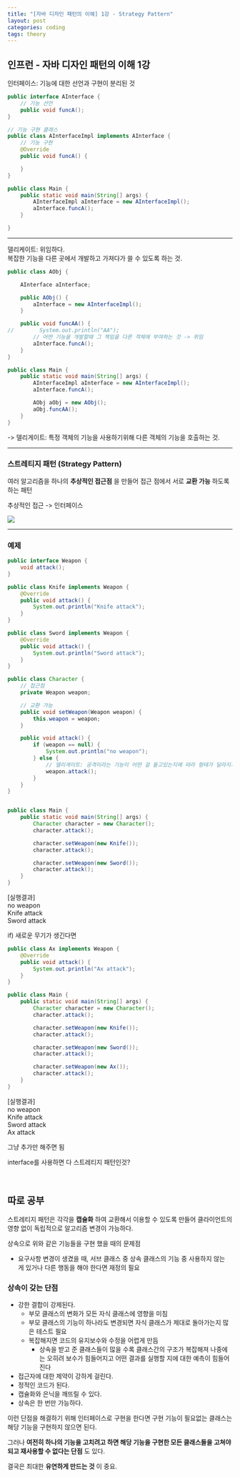 ```yaml
---
title: "[자바 디자인 패턴의 이해] 1강 - Strategy Pattern"
layout: post
categories: coding
tags: theory
---
```


## 인프런 - 자바 디자인 패턴의 이해 1강

인터페이스: 기능에 대한 선언과 구현이 분리된 것

```java
public interface AInterface {
    // 기능 선언
    public void funcA();
}
```

```java
// 기능 구현 클래스
public class AInterfaceImpl implements AInterface {
    // 기능 구현
    @Override
    public void funcA() {

    }
}
```

```java
public class Main {
    public static void main(String[] args) {
        AInterfaceImpl aInterface = new AInterfaceImpl();
        aInterface.funcA();
    }

}
```

<hr>

델리케이트: 위임하다.    
복잡한 기능을 다른 곳에서 개발하고 가져다가 쓸 수 있도록 하는 것.    

```java
public class AObj {

    AInterface aInterface;

    public AObj() {
        aInterface = new AInterfaceImpl();
    }

    public void funcAA() {
//        System.out.println("AA");
        // 어떤 기능을 개발할때 그 책임을 다른 객체에 부여하는 것 -> 위임
        aInterface.funcA();
    }
}
```

```java
public class Main {
    public static void main(String[] args) {
        AInterfaceImpl aInterface = new AInterfaceImpl();
        aInterface.funcA();

        AObj aObj = new AObj();
        aObj.funcAA();
    }
}
```

-> 델리게이트: 특정 객체의 기능을 사용하기위해 다른 객체의 기능을 호출하는 것.

<hr>

### 스트레티지 패턴 (Strategy Pattern)
여러 알고리즘을 하나의 **추상적인 접근점** 을 만들어 접근 점에서 서로 **교환 가능** 하도록 하는 패턴    

추상적인 접근 -> 인터페이스    

<img src="https://github.com/mohyerolo/mohyerolo.github.io/assets/68698007/e794fda7-65da-44b5-8394-35365a6a3d04">

<hr>

### 예제
```java
public interface Weapon {
    void attack();
}
```    

```java
public class Knife implements Weapon {
    @Override
    public void attack() {
        System.out.println("Knife attack");
    }
}
```    

```java
public class Sword implements Weapon {
    @Override
    public void attack() {
        System.out.println("Sword attack");
    }
}
```    

```java
public class Character {
    // 접근점
    private Weapon weapon;

    // 교환 가능
    public void setWeapon(Weapon weapon) {
        this.weapon = weapon;
    }

    public void attack() {
        if (weapon == null) {
            System.out.println("no weapon");
        } else {
            // 델리게이트: 공격이라는 기능이 어떤 걸 들고있는지에 따라 형태가 달라지기 때문
            weapon.attack();
        }
    }
}
```    

```java

public class Main {
    public static void main(String[] args) {
        Character character = new Character();
        character.attack();

        character.setWeapon(new Knife());
        character.attack();

        character.setWeapon(new Sword());
        character.attack();
    }
}
```    

[실행결과]    
no weapon    
Knife attack    
Sword attack    


if) 새로운 무기가 생긴다면

```java
public class Ax implements Weapon {
    @Override
    public void attack() {
        System.out.println("Ax attack");
    }
}
```    

```java
public class Main {
    public static void main(String[] args) {
        Character character = new Character();
        character.attack();

        character.setWeapon(new Knife());
        character.attack();

        character.setWeapon(new Sword());
        character.attack();

        character.setWeapon(new Ax());
        character.attack();
    }
}
```    


[실행결과]    
no weapon    
Knife attack    
Sword attack    
Ax attack    

그냥 추가만 해주면 됨    

interface를 사용하면 다 스트레티지 패턴인것?   

<br>


## 따로 공부
스트레티지 패턴은 각각을 **캡슐화** 하여 교환해서 이용할 수 있도록 만들어 클라이언트의 영향 없이 독립적으로 알고리즘 변경이 가능하다.    

상속으로 위와 같은 기능들을 구현 했을 때의 문제점    
- 요구사항 변경이 생겼을 때, 서브 클래스 중 상속 클래스의 기능 중 사용하지 않는 게 있거나 다른 행동을 해야 한다면 재정의 필요    

### 상속이 갖는 단점
- 강한 결합이 강제된다.    
    - 부모 클래스의 변화가 모든 자식 클래스에 영향을 미침   
    - 부모 클래스의 기능이 하나라도 변경되면 자식 클래스가 제대로 돌아가는지 많은 테스트 필요    
    - 복잡해지면 코드의 유지보수와 수정을 어렵게 만듬
        - 상속을 받고 준 클래스들이 많을 수록 클래스간의 구조가 복잡해져 나중에는 오히려 보수가 힘들어지고 어떤 결과를 실행할 지에 대한 예측이 힘들어진다    
- 접근자에 대한 제약이 강하게 걸린다.    
- 정적인 코드가 된다.
- 캡슐화와 은닉을 깨뜨릴 수 있다.    
- 상속은 한 번만 가능하다.    

이런 단점을 해결하기 위해 인터페이스로 구현을 한다면 구현 기능이 필요없는 클래스는 해당 기능을 구현하지 않으면 된다.    

그러나 **여전히 하나의 기능을 고치려고 하면 해당 기능을 구현한 모든 클래스들을 고쳐야되고 재사용할 수 없다는 단점** 도 있다.    

결국은 최대한 **유연하게 만드는 것** 이 중요.    